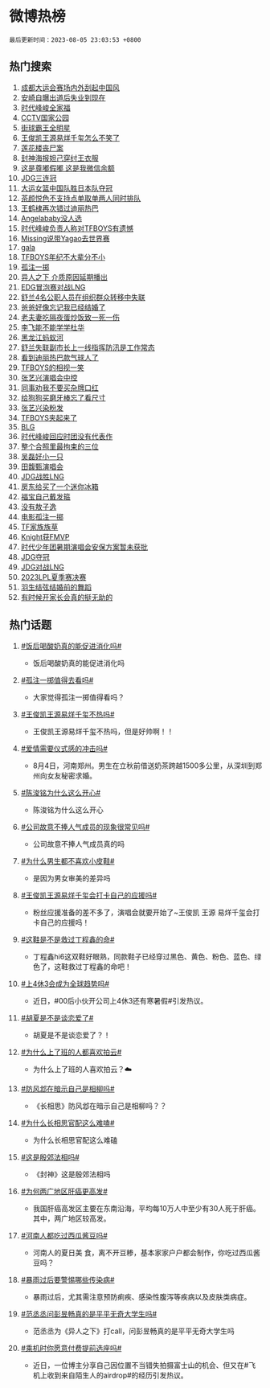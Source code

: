 # 微博热榜

`最后更新时间：2023-08-05 23:03:53 +0800`

## 热门搜索

1. [成都大运会赛场内外刮起中国风](https://m.weibo.cn/search?containerid=100103type%3D1%26t%3D10%26q%3D%23%E6%88%90%E9%83%BD%E5%A4%A7%E8%BF%90%E4%BC%9A%E8%B5%9B%E5%9C%BA%E5%86%85%E5%A4%96%E5%88%AE%E8%B5%B7%E4%B8%AD%E5%9B%BD%E9%A3%8E%23&stream_entry_id=51&isnewpage=1&extparam=seat%3D1%26pos%3D0%26filter_type%3Drealtimehot%26dgr%3D0%26stream_entry_id%3D51%26c_type%3D51%26cate%3D10103%26display_time%3D1691247830%26pre_seqid%3D169124783084604824141&luicode=10000011&lfid=106003type%253D25%2526t%253D3%2526disable_hot%253D1%2526filter_type%253Drealtimehot)
1. [安崎自曝出道后失业到现在](https://m.weibo.cn/search?containerid=100103type%3D1%26t%3D10%26q%3D%23%E5%AE%89%E5%B4%8E%E8%87%AA%E6%9B%9D%E5%87%BA%E9%81%93%E5%90%8E%E5%A4%B1%E4%B8%9A%E5%88%B0%E7%8E%B0%E5%9C%A8%23&stream_entry_id=31&isnewpage=1&extparam=seat%3D1%26cate%3D5001%26band_rank%3D1%26realpos%3D1%26lcate%3D5001%26pos%3D0%26filter_type%3Drealtimehot%26flag%3D1%26stream_entry_id%3D31%26c_type%3D31%26dgr%3D0%26q%3D%2523%25E5%25AE%2589%25E5%25B4%258E%25E8%2587%25AA%25E6%259B%259D%25E5%2587%25BA%25E9%2581%2593%25E5%2590%258E%25E5%25A4%25B1%25E4%25B8%259A%25E5%2588%25B0%25E7%258E%25B0%25E5%259C%25A8%2523%26display_time%3D1691247830%26pre_seqid%3D169124783084604824141&luicode=10000011&lfid=106003type%253D25%2526t%253D3%2526disable_hot%253D1%2526filter_type%253Drealtimehot)
1. [时代峰峻全家福](https://m.weibo.cn/search?containerid=100103type%3D1%26t%3D10%26q%3D%23%E6%97%B6%E4%BB%A3%E5%B3%B0%E5%B3%BB%E5%85%A8%E5%AE%B6%E7%A6%8F%23&stream_entry_id=31&isnewpage=1&extparam=seat%3D1%26cate%3D5001%26band_rank%3D2%26realpos%3D2%26lcate%3D5001%26pos%3D1%26filter_type%3Drealtimehot%26flag%3D16%26stream_entry_id%3D31%26c_type%3D31%26dgr%3D0%26q%3D%2523%25E6%2597%25B6%25E4%25BB%25A3%25E5%25B3%25B0%25E5%25B3%25BB%25E5%2585%25A8%25E5%25AE%25B6%25E7%25A6%258F%2523%26display_time%3D1691247830%26pre_seqid%3D169124783084604824141&luicode=10000011&lfid=106003type%253D25%2526t%253D3%2526disable_hot%253D1%2526filter_type%253Drealtimehot)
1. [CCTV国家公园](https://m.weibo.cn/search?containerid=100103type%3D1%26t%3D10%26q%3D%23CCTV%E5%9B%BD%E5%AE%B6%E5%85%AC%E5%9B%AD%23&stream_entry_id=31&isnewpage=1&extparam=seat%3D1%26cate%3D5001%26band_rank%3D3%26realpos%3D3%26lcate%3D5001%26pos%3D2%26filter_type%3Drealtimehot%26flag%3D1%26stream_entry_id%3D31%26c_type%3D31%26dgr%3D0%26q%3D%2523CCTV%25E5%259B%25BD%25E5%25AE%25B6%25E5%2585%25AC%25E5%259B%25AD%2523%26display_time%3D1691247830%26pre_seqid%3D169124783084604824141&luicode=10000011&lfid=106003type%253D25%2526t%253D3%2526disable_hot%253D1%2526filter_type%253Drealtimehot)
1. [街球霸王全明星](https://m.weibo.cn/search?containerid=100103type%3D1%26t%3D10%26q%3D%23%E8%A1%97%E7%90%83%E9%9C%B8%E7%8E%8B%E5%85%A8%E6%98%8E%E6%98%9F%23&stream_entry_id=31&isnewpage=1&extparam=seat%3D1%26cate%3D5001%26band_rank%3D4%26lcate%3D5001%26is_ad_pos%3D1%26pos%3D3%26filter_type%3Drealtimehot%26dgr%3D0%26stream_entry_id%3D31%26adid%3D198131%26c_type%3D31%26topic_ad%3D1%26q%3D%2523%25E8%25A1%2597%25E7%2590%2583%25E9%259C%25B8%25E7%258E%258B%25E5%2585%25A8%25E6%2598%258E%25E6%2598%259F%2523%26display_time%3D1691247830%26pre_seqid%3D169124783084604824141&luicode=10000011&lfid=106003type%253D25%2526t%253D3%2526disable_hot%253D1%2526filter_type%253Drealtimehot)
1. [王俊凯王源易烊千玺怎么不笑了](https://m.weibo.cn/search?containerid=100103type%3D1%26t%3D10%26q%3D%23%E7%8E%8B%E4%BF%8A%E5%87%AF%E7%8E%8B%E6%BA%90%E6%98%93%E7%83%8A%E5%8D%83%E7%8E%BA%E6%80%8E%E4%B9%88%E4%B8%8D%E7%AC%91%E4%BA%86%23&stream_entry_id=31&isnewpage=1&extparam=seat%3D1%26cate%3D5001%26band_rank%3D4%26realpos%3D4%26lcate%3D5001%26pos%3D4%26filter_type%3Drealtimehot%26flag%3D16%26stream_entry_id%3D31%26c_type%3D31%26dgr%3D0%26q%3D%2523%25E7%258E%258B%25E4%25BF%258A%25E5%2587%25AF%25E7%258E%258B%25E6%25BA%2590%25E6%2598%2593%25E7%2583%258A%25E5%258D%2583%25E7%258E%25BA%25E6%2580%258E%25E4%25B9%2588%25E4%25B8%258D%25E7%25AC%2591%25E4%25BA%2586%2523%26display_time%3D1691247830%26pre_seqid%3D169124783084604824141&luicode=10000011&lfid=106003type%253D25%2526t%253D3%2526disable_hot%253D1%2526filter_type%253Drealtimehot)
1. [莲花楼丧尸案](https://m.weibo.cn/search?containerid=100103type%3D1%26t%3D10%26q%3D%23%E8%8E%B2%E8%8A%B1%E6%A5%BC%E4%B8%A7%E5%B0%B8%E6%A1%88%23&stream_entry_id=31&isnewpage=1&extparam=seat%3D1%26cate%3D5001%26band_rank%3D5%26realpos%3D5%26lcate%3D5001%26pos%3D5%26filter_type%3Drealtimehot%26flag%3D2%26stream_entry_id%3D31%26c_type%3D31%26dgr%3D0%26q%3D%2523%25E8%258E%25B2%25E8%258A%25B1%25E6%25A5%25BC%25E4%25B8%25A7%25E5%25B0%25B8%25E6%25A1%2588%2523%26display_time%3D1691247830%26pre_seqid%3D169124783084604824141&luicode=10000011&lfid=106003type%253D25%2526t%253D3%2526disable_hot%253D1%2526filter_type%253Drealtimehot)
1. [封神海报妲己穿纣王衣服](https://m.weibo.cn/search?containerid=100103type%3D1%26t%3D10%26q%3D%E5%B0%81%E7%A5%9E%E6%B5%B7%E6%8A%A5%E5%A6%B2%E5%B7%B1%E7%A9%BF%E7%BA%A3%E7%8E%8B%E8%A1%A3%E6%9C%8D&stream_entry_id=31&isnewpage=1&extparam=seat%3D1%26cate%3D5001%26band_rank%3D6%26realpos%3D6%26lcate%3D5001%26pos%3D6%26filter_type%3Drealtimehot%26flag%3D1%26stream_entry_id%3D31%26c_type%3D31%26dgr%3D0%26q%3D%25E5%25B0%2581%25E7%25A5%259E%25E6%25B5%25B7%25E6%258A%25A5%25E5%25A6%25B2%25E5%25B7%25B1%25E7%25A9%25BF%25E7%25BA%25A3%25E7%258E%258B%25E8%25A1%25A3%25E6%259C%258D%26display_time%3D1691247830%26pre_seqid%3D169124783084604824141&luicode=10000011&lfid=106003type%253D25%2526t%253D3%2526disable_hot%253D1%2526filter_type%253Drealtimehot)
1. [这是尊嘟假嘟 这是我微信余额](https://m.weibo.cn/search?containerid=100103type%3D1%26t%3D10%26q%3D%E8%BF%99%E6%98%AF%E5%B0%8A%E5%98%9F%E5%81%87%E5%98%9F+%E8%BF%99%E6%98%AF%E6%88%91%E5%BE%AE%E4%BF%A1%E4%BD%99%E9%A2%9D&stream_entry_id=31&isnewpage=1&extparam=seat%3D1%26cate%3D5001%26band_rank%3D7%26realpos%3D7%26lcate%3D5001%26pos%3D7%26filter_type%3Drealtimehot%26flag%3D0%26stream_entry_id%3D31%26c_type%3D31%26dgr%3D0%26q%3D%25E8%25BF%2599%25E6%2598%25AF%25E5%25B0%258A%25E5%2598%259F%25E5%2581%2587%25E5%2598%259F%2520%25E8%25BF%2599%25E6%2598%25AF%25E6%2588%2591%25E5%25BE%25AE%25E4%25BF%25A1%25E4%25BD%2599%25E9%25A2%259D%26display_time%3D1691247830%26pre_seqid%3D169124783084604824141&luicode=10000011&lfid=106003type%253D25%2526t%253D3%2526disable_hot%253D1%2526filter_type%253Drealtimehot)
1. [JDG三连冠](https://m.weibo.cn/search?containerid=100103type%3D1%26t%3D10%26q%3D%23JDG%E4%B8%89%E8%BF%9E%E5%86%A0%23&stream_entry_id=31&isnewpage=1&extparam=seat%3D1%26cate%3D5001%26band_rank%3D8%26realpos%3D8%26lcate%3D5001%26pos%3D8%26filter_type%3Drealtimehot%26flag%3D1%26stream_entry_id%3D31%26c_type%3D31%26dgr%3D0%26q%3D%2523JDG%25E4%25B8%2589%25E8%25BF%259E%25E5%2586%25A0%2523%26display_time%3D1691247830%26pre_seqid%3D169124783084604824141&luicode=10000011&lfid=106003type%253D25%2526t%253D3%2526disable_hot%253D1%2526filter_type%253Drealtimehot)
1. [大运女篮中国队胜日本队夺冠](https://m.weibo.cn/search?containerid=100103type%3D1%26t%3D10%26q%3D%23%E5%A4%A7%E8%BF%90%E5%A5%B3%E7%AF%AE%E4%B8%AD%E5%9B%BD%E9%98%9F%E8%83%9C%E6%97%A5%E6%9C%AC%E9%98%9F%E5%A4%BA%E5%86%A0%23&stream_entry_id=31&isnewpage=1&extparam=seat%3D1%26cate%3D5001%26band_rank%3D9%26realpos%3D9%26lcate%3D5001%26pos%3D9%26filter_type%3Drealtimehot%26flag%3D1%26stream_entry_id%3D31%26c_type%3D31%26dgr%3D0%26q%3D%2523%25E5%25A4%25A7%25E8%25BF%2590%25E5%25A5%25B3%25E7%25AF%25AE%25E4%25B8%25AD%25E5%259B%25BD%25E9%2598%259F%25E8%2583%259C%25E6%2597%25A5%25E6%259C%25AC%25E9%2598%259F%25E5%25A4%25BA%25E5%2586%25A0%2523%26display_time%3D1691247830%26pre_seqid%3D169124783084604824141&luicode=10000011&lfid=106003type%253D25%2526t%253D3%2526disable_hot%253D1%2526filter_type%253Drealtimehot)
1. [茶颜悦色不支持点单取单两人同时排队](https://m.weibo.cn/search?containerid=100103type%3D1%26t%3D10%26q%3D%23%E8%8C%B6%E9%A2%9C%E6%82%A6%E8%89%B2%E4%B8%8D%E6%94%AF%E6%8C%81%E7%82%B9%E5%8D%95%E5%8F%96%E5%8D%95%E4%B8%A4%E4%BA%BA%E5%90%8C%E6%97%B6%E6%8E%92%E9%98%9F%23&stream_entry_id=31&isnewpage=1&extparam=seat%3D1%26cate%3D5001%26band_rank%3D10%26realpos%3D10%26lcate%3D5001%26pos%3D10%26filter_type%3Drealtimehot%26flag%3D0%26stream_entry_id%3D31%26c_type%3D31%26dgr%3D0%26q%3D%2523%25E8%258C%25B6%25E9%25A2%259C%25E6%2582%25A6%25E8%2589%25B2%25E4%25B8%258D%25E6%2594%25AF%25E6%258C%2581%25E7%2582%25B9%25E5%258D%2595%25E5%258F%2596%25E5%258D%2595%25E4%25B8%25A4%25E4%25BA%25BA%25E5%2590%258C%25E6%2597%25B6%25E6%258E%2592%25E9%2598%259F%2523%26display_time%3D1691247830%26pre_seqid%3D169124783084604824141&luicode=10000011&lfid=106003type%253D25%2526t%253D3%2526disable_hot%253D1%2526filter_type%253Drealtimehot)
1. [王鹤棣再次错过迪丽热巴](https://m.weibo.cn/search?containerid=100103type%3D1%26t%3D10%26q%3D%23%E7%8E%8B%E9%B9%A4%E6%A3%A3%E5%86%8D%E6%AC%A1%E9%94%99%E8%BF%87%E8%BF%AA%E4%B8%BD%E7%83%AD%E5%B7%B4%23&stream_entry_id=31&isnewpage=1&extparam=seat%3D1%26cate%3D5001%26band_rank%3D11%26realpos%3D11%26lcate%3D5001%26pos%3D11%26filter_type%3Drealtimehot%26flag%3D2%26stream_entry_id%3D31%26c_type%3D31%26dgr%3D0%26q%3D%2523%25E7%258E%258B%25E9%25B9%25A4%25E6%25A3%25A3%25E5%2586%258D%25E6%25AC%25A1%25E9%2594%2599%25E8%25BF%2587%25E8%25BF%25AA%25E4%25B8%25BD%25E7%2583%25AD%25E5%25B7%25B4%2523%26display_time%3D1691247830%26pre_seqid%3D169124783084604824141&luicode=10000011&lfid=106003type%253D25%2526t%253D3%2526disable_hot%253D1%2526filter_type%253Drealtimehot)
1. [Angelababy没人选](https://m.weibo.cn/search?containerid=100103type%3D1%26t%3D10%26q%3D%23Angelababy%E6%B2%A1%E4%BA%BA%E9%80%89%23&stream_entry_id=31&isnewpage=1&extparam=seat%3D1%26cate%3D5001%26band_rank%3D12%26realpos%3D12%26lcate%3D5001%26pos%3D12%26filter_type%3Drealtimehot%26flag%3D1%26stream_entry_id%3D31%26c_type%3D31%26dgr%3D0%26q%3D%2523Angelababy%25E6%25B2%25A1%25E4%25BA%25BA%25E9%2580%2589%2523%26display_time%3D1691247830%26pre_seqid%3D169124783084604824141&luicode=10000011&lfid=106003type%253D25%2526t%253D3%2526disable_hot%253D1%2526filter_type%253Drealtimehot)
1. [时代峰峻负责人称对TFBOYS有遗憾](https://m.weibo.cn/search?containerid=100103type%3D1%26t%3D10%26q%3D%23%E6%97%B6%E4%BB%A3%E5%B3%B0%E5%B3%BB%E8%B4%9F%E8%B4%A3%E4%BA%BA%E7%A7%B0%E5%AF%B9TFBOYS%E6%9C%89%E9%81%97%E6%86%BE%23&stream_entry_id=31&isnewpage=1&extparam=seat%3D1%26cate%3D5001%26band_rank%3D13%26realpos%3D13%26lcate%3D5001%26pos%3D13%26filter_type%3Drealtimehot%26flag%3D0%26stream_entry_id%3D31%26c_type%3D31%26dgr%3D0%26q%3D%2523%25E6%2597%25B6%25E4%25BB%25A3%25E5%25B3%25B0%25E5%25B3%25BB%25E8%25B4%259F%25E8%25B4%25A3%25E4%25BA%25BA%25E7%25A7%25B0%25E5%25AF%25B9TFBOYS%25E6%259C%2589%25E9%2581%2597%25E6%2586%25BE%2523%26display_time%3D1691247830%26pre_seqid%3D169124783084604824141&luicode=10000011&lfid=106003type%253D25%2526t%253D3%2526disable_hot%253D1%2526filter_type%253Drealtimehot)
1. [Missing说带Yagao去世界赛](https://m.weibo.cn/search?containerid=100103type%3D1%26t%3D10%26q%3D%23Missing%E8%AF%B4%E5%B8%A6Yagao%E5%8E%BB%E4%B8%96%E7%95%8C%E8%B5%9B%23&stream_entry_id=31&isnewpage=1&extparam=seat%3D1%26cate%3D5001%26band_rank%3D14%26realpos%3D14%26lcate%3D5001%26pos%3D14%26filter_type%3Drealtimehot%26flag%3D0%26stream_entry_id%3D31%26c_type%3D31%26dgr%3D0%26q%3D%2523Missing%25E8%25AF%25B4%25E5%25B8%25A6Yagao%25E5%258E%25BB%25E4%25B8%2596%25E7%2595%258C%25E8%25B5%259B%2523%26display_time%3D1691247830%26pre_seqid%3D169124783084604824141&luicode=10000011&lfid=106003type%253D25%2526t%253D3%2526disable_hot%253D1%2526filter_type%253Drealtimehot)
1. [gala](https://m.weibo.cn/search?containerid=100103type%3D1%26t%3D10%26q%3Dgala&stream_entry_id=31&isnewpage=1&extparam=seat%3D1%26cate%3D5001%26band_rank%3D15%26realpos%3D15%26lcate%3D5001%26pos%3D15%26filter_type%3Drealtimehot%26flag%3D1%26stream_entry_id%3D31%26c_type%3D31%26dgr%3D0%26q%3Dgala%26display_time%3D1691247830%26pre_seqid%3D169124783084604824141&luicode=10000011&lfid=106003type%253D25%2526t%253D3%2526disable_hot%253D1%2526filter_type%253Drealtimehot)
1. [TFBOYS年纪不大辈分不小](https://m.weibo.cn/search?containerid=100103type%3D1%26t%3D10%26q%3D%23TFBOYS%E5%B9%B4%E7%BA%AA%E4%B8%8D%E5%A4%A7%E8%BE%88%E5%88%86%E4%B8%8D%E5%B0%8F%23&stream_entry_id=31&isnewpage=1&extparam=seat%3D1%26cate%3D5001%26band_rank%3D16%26realpos%3D16%26lcate%3D5001%26pos%3D16%26filter_type%3Drealtimehot%26flag%3D0%26stream_entry_id%3D31%26c_type%3D31%26dgr%3D0%26q%3D%2523TFBOYS%25E5%25B9%25B4%25E7%25BA%25AA%25E4%25B8%258D%25E5%25A4%25A7%25E8%25BE%2588%25E5%2588%2586%25E4%25B8%258D%25E5%25B0%258F%2523%26display_time%3D1691247830%26pre_seqid%3D169124783084604824141&luicode=10000011&lfid=106003type%253D25%2526t%253D3%2526disable_hot%253D1%2526filter_type%253Drealtimehot)
1. [孤注一掷](https://m.weibo.cn/search?containerid=100103type%3D1%26t%3D10%26q%3D%E5%AD%A4%E6%B3%A8%E4%B8%80%E6%8E%B7&stream_entry_id=31&isnewpage=1&extparam=seat%3D1%26cate%3D5001%26band_rank%3D17%26realpos%3D17%26lcate%3D5001%26pos%3D17%26filter_type%3Drealtimehot%26flag%3D1%26stream_entry_id%3D31%26c_type%3D31%26dgr%3D0%26q%3D%25E5%25AD%25A4%25E6%25B3%25A8%25E4%25B8%2580%25E6%258E%25B7%26display_time%3D1691247830%26pre_seqid%3D169124783084604824141&luicode=10000011&lfid=106003type%253D25%2526t%253D3%2526disable_hot%253D1%2526filter_type%253Drealtimehot)
1. [异人之下 介质原因延期播出](https://m.weibo.cn/search?containerid=100103type%3D1%26t%3D10%26q%3D%E5%BC%82%E4%BA%BA%E4%B9%8B%E4%B8%8B+%E4%BB%8B%E8%B4%A8%E5%8E%9F%E5%9B%A0%E5%BB%B6%E6%9C%9F%E6%92%AD%E5%87%BA&stream_entry_id=31&isnewpage=1&extparam=seat%3D1%26cate%3D5001%26band_rank%3D18%26realpos%3D18%26lcate%3D5001%26pos%3D18%26filter_type%3Drealtimehot%26flag%3D1%26stream_entry_id%3D31%26c_type%3D31%26dgr%3D0%26q%3D%25E5%25BC%2582%25E4%25BA%25BA%25E4%25B9%258B%25E4%25B8%258B%2520%25E4%25BB%258B%25E8%25B4%25A8%25E5%258E%259F%25E5%259B%25A0%25E5%25BB%25B6%25E6%259C%259F%25E6%2592%25AD%25E5%2587%25BA%26display_time%3D1691247830%26pre_seqid%3D169124783084604824141&luicode=10000011&lfid=106003type%253D25%2526t%253D3%2526disable_hot%253D1%2526filter_type%253Drealtimehot)
1. [EDG冒泡赛对战LNG](https://m.weibo.cn/search?containerid=100103type%3D1%26t%3D10%26q%3D%23EDG%E5%86%92%E6%B3%A1%E8%B5%9B%E5%AF%B9%E6%88%98LNG%23&stream_entry_id=31&isnewpage=1&extparam=seat%3D1%26cate%3D5001%26band_rank%3D19%26realpos%3D19%26lcate%3D5001%26pos%3D19%26filter_type%3Drealtimehot%26flag%3D1%26stream_entry_id%3D31%26c_type%3D31%26dgr%3D0%26q%3D%2523EDG%25E5%2586%2592%25E6%25B3%25A1%25E8%25B5%259B%25E5%25AF%25B9%25E6%2588%2598LNG%2523%26display_time%3D1691247830%26pre_seqid%3D169124783084604824141&luicode=10000011&lfid=106003type%253D25%2526t%253D3%2526disable_hot%253D1%2526filter_type%253Drealtimehot)
1. [舒兰4名公职人员在组织群众转移中失联](https://m.weibo.cn/search?containerid=100103type%3D1%26t%3D10%26q%3D%23%E8%88%92%E5%85%B04%E5%90%8D%E5%85%AC%E8%81%8C%E4%BA%BA%E5%91%98%E5%9C%A8%E7%BB%84%E7%BB%87%E7%BE%A4%E4%BC%97%E8%BD%AC%E7%A7%BB%E4%B8%AD%E5%A4%B1%E8%81%94%23&stream_entry_id=31&isnewpage=1&extparam=seat%3D1%26cate%3D5001%26band_rank%3D20%26realpos%3D20%26lcate%3D5001%26pos%3D20%26filter_type%3Drealtimehot%26flag%3D0%26stream_entry_id%3D31%26c_type%3D31%26dgr%3D0%26q%3D%2523%25E8%2588%2592%25E5%2585%25B04%25E5%2590%258D%25E5%2585%25AC%25E8%2581%258C%25E4%25BA%25BA%25E5%2591%2598%25E5%259C%25A8%25E7%25BB%2584%25E7%25BB%2587%25E7%25BE%25A4%25E4%25BC%2597%25E8%25BD%25AC%25E7%25A7%25BB%25E4%25B8%25AD%25E5%25A4%25B1%25E8%2581%2594%2523%26display_time%3D1691247830%26pre_seqid%3D169124783084604824141&luicode=10000011&lfid=106003type%253D25%2526t%253D3%2526disable_hot%253D1%2526filter_type%253Drealtimehot)
1. [爸爸好像忘记我已经结婚了](https://m.weibo.cn/search?containerid=100103type%3D1%26t%3D10%26q%3D%23%E7%88%B8%E7%88%B8%E5%A5%BD%E5%83%8F%E5%BF%98%E8%AE%B0%E6%88%91%E5%B7%B2%E7%BB%8F%E7%BB%93%E5%A9%9A%E4%BA%86%23&stream_entry_id=31&isnewpage=1&extparam=seat%3D1%26cate%3D5001%26band_rank%3D21%26realpos%3D21%26lcate%3D5001%26pos%3D21%26filter_type%3Drealtimehot%26flag%3D1%26stream_entry_id%3D31%26c_type%3D31%26dgr%3D0%26q%3D%2523%25E7%2588%25B8%25E7%2588%25B8%25E5%25A5%25BD%25E5%2583%258F%25E5%25BF%2598%25E8%25AE%25B0%25E6%2588%2591%25E5%25B7%25B2%25E7%25BB%258F%25E7%25BB%2593%25E5%25A9%259A%25E4%25BA%2586%2523%26display_time%3D1691247830%26pre_seqid%3D169124783084604824141&luicode=10000011&lfid=106003type%253D25%2526t%253D3%2526disable_hot%253D1%2526filter_type%253Drealtimehot)
1. [老夫妻吃隔夜蛋炒饭致一死一伤](https://m.weibo.cn/search?containerid=100103type%3D1%26t%3D10%26q%3D%23%E8%80%81%E5%A4%AB%E5%A6%BB%E5%90%83%E9%9A%94%E5%A4%9C%E8%9B%8B%E7%82%92%E9%A5%AD%E8%87%B4%E4%B8%80%E6%AD%BB%E4%B8%80%E4%BC%A4%23&stream_entry_id=31&isnewpage=1&extparam=seat%3D1%26cate%3D5001%26band_rank%3D22%26realpos%3D22%26lcate%3D5001%26pos%3D22%26filter_type%3Drealtimehot%26flag%3D0%26stream_entry_id%3D31%26c_type%3D31%26dgr%3D0%26q%3D%2523%25E8%2580%2581%25E5%25A4%25AB%25E5%25A6%25BB%25E5%2590%2583%25E9%259A%2594%25E5%25A4%259C%25E8%259B%258B%25E7%2582%2592%25E9%25A5%25AD%25E8%2587%25B4%25E4%25B8%2580%25E6%25AD%25BB%25E4%25B8%2580%25E4%25BC%25A4%2523%26display_time%3D1691247830%26pre_seqid%3D169124783084604824141&luicode=10000011&lfid=106003type%253D25%2526t%253D3%2526disable_hot%253D1%2526filter_type%253Drealtimehot)
1. [李飞能不能学学杜华](https://m.weibo.cn/search?containerid=100103type%3D1%26t%3D10%26q%3D%23%E6%9D%8E%E9%A3%9E%E8%83%BD%E4%B8%8D%E8%83%BD%E5%AD%A6%E5%AD%A6%E6%9D%9C%E5%8D%8E%23&stream_entry_id=31&isnewpage=1&extparam=seat%3D1%26cate%3D5001%26band_rank%3D23%26realpos%3D23%26lcate%3D5001%26pos%3D23%26filter_type%3Drealtimehot%26flag%3D1%26stream_entry_id%3D31%26c_type%3D31%26dgr%3D0%26q%3D%2523%25E6%259D%258E%25E9%25A3%259E%25E8%2583%25BD%25E4%25B8%258D%25E8%2583%25BD%25E5%25AD%25A6%25E5%25AD%25A6%25E6%259D%259C%25E5%258D%258E%2523%26display_time%3D1691247830%26pre_seqid%3D169124783084604824141&luicode=10000011&lfid=106003type%253D25%2526t%253D3%2526disable_hot%253D1%2526filter_type%253Drealtimehot)
1. [黑龙江蚂蚁河](https://m.weibo.cn/search?containerid=100103type%3D1%26t%3D10%26q%3D%23%E9%BB%91%E9%BE%99%E6%B1%9F%E8%9A%82%E8%9A%81%E6%B2%B3%23&stream_entry_id=31&isnewpage=1&extparam=seat%3D1%26cate%3D5001%26band_rank%3D24%26realpos%3D24%26lcate%3D5001%26pos%3D24%26filter_type%3Drealtimehot%26flag%3D0%26stream_entry_id%3D31%26c_type%3D31%26dgr%3D0%26q%3D%2523%25E9%25BB%2591%25E9%25BE%2599%25E6%25B1%259F%25E8%259A%2582%25E8%259A%2581%25E6%25B2%25B3%2523%26display_time%3D1691247830%26pre_seqid%3D169124783084604824141&luicode=10000011&lfid=106003type%253D25%2526t%253D3%2526disable_hot%253D1%2526filter_type%253Drealtimehot)
1. [舒兰失联副市长上一线指挥防汛是工作常态](https://m.weibo.cn/search?containerid=100103type%3D1%26t%3D10%26q%3D%23%E8%88%92%E5%85%B0%E5%A4%B1%E8%81%94%E5%89%AF%E5%B8%82%E9%95%BF%E4%B8%8A%E4%B8%80%E7%BA%BF%E6%8C%87%E6%8C%A5%E9%98%B2%E6%B1%9B%E6%98%AF%E5%B7%A5%E4%BD%9C%E5%B8%B8%E6%80%81%23&stream_entry_id=31&isnewpage=1&extparam=seat%3D1%26cate%3D5001%26band_rank%3D25%26realpos%3D25%26lcate%3D5001%26pos%3D25%26filter_type%3Drealtimehot%26flag%3D1%26stream_entry_id%3D31%26c_type%3D31%26dgr%3D0%26q%3D%2523%25E8%2588%2592%25E5%2585%25B0%25E5%25A4%25B1%25E8%2581%2594%25E5%2589%25AF%25E5%25B8%2582%25E9%2595%25BF%25E4%25B8%258A%25E4%25B8%2580%25E7%25BA%25BF%25E6%258C%2587%25E6%258C%25A5%25E9%2598%25B2%25E6%25B1%259B%25E6%2598%25AF%25E5%25B7%25A5%25E4%25BD%259C%25E5%25B8%25B8%25E6%2580%2581%2523%26display_time%3D1691247830%26pre_seqid%3D169124783084604824141&luicode=10000011&lfid=106003type%253D25%2526t%253D3%2526disable_hot%253D1%2526filter_type%253Drealtimehot)
1. [看到迪丽热巴款气球人了](https://m.weibo.cn/search?containerid=100103type%3D1%26t%3D10%26q%3D%23%E7%9C%8B%E5%88%B0%E8%BF%AA%E4%B8%BD%E7%83%AD%E5%B7%B4%E6%AC%BE%E6%B0%94%E7%90%83%E4%BA%BA%E4%BA%86%23&stream_entry_id=31&isnewpage=1&extparam=seat%3D1%26cate%3D5001%26band_rank%3D26%26realpos%3D26%26lcate%3D5001%26pos%3D26%26filter_type%3Drealtimehot%26flag%3D1%26stream_entry_id%3D31%26c_type%3D31%26dgr%3D0%26q%3D%2523%25E7%259C%258B%25E5%2588%25B0%25E8%25BF%25AA%25E4%25B8%25BD%25E7%2583%25AD%25E5%25B7%25B4%25E6%25AC%25BE%25E6%25B0%2594%25E7%2590%2583%25E4%25BA%25BA%25E4%25BA%2586%2523%26display_time%3D1691247830%26pre_seqid%3D169124783084604824141&luicode=10000011&lfid=106003type%253D25%2526t%253D3%2526disable_hot%253D1%2526filter_type%253Drealtimehot)
1. [TFBOYS的相视一笑](https://m.weibo.cn/search?containerid=100103type%3D1%26t%3D10%26q%3D%23TFBOYS%E7%9A%84%E7%9B%B8%E8%A7%86%E4%B8%80%E7%AC%91%23&stream_entry_id=31&isnewpage=1&extparam=seat%3D1%26cate%3D5001%26band_rank%3D27%26realpos%3D27%26lcate%3D5001%26pos%3D27%26filter_type%3Drealtimehot%26flag%3D1%26stream_entry_id%3D31%26c_type%3D31%26dgr%3D0%26q%3D%2523TFBOYS%25E7%259A%2584%25E7%259B%25B8%25E8%25A7%2586%25E4%25B8%2580%25E7%25AC%2591%2523%26display_time%3D1691247830%26pre_seqid%3D169124783084604824141&luicode=10000011&lfid=106003type%253D25%2526t%253D3%2526disable_hot%253D1%2526filter_type%253Drealtimehot)
1. [张艺兴演唱会中控](https://m.weibo.cn/search?containerid=100103type%3D1%26t%3D10%26q%3D%23%E5%BC%A0%E8%89%BA%E5%85%B4%E6%BC%94%E5%94%B1%E4%BC%9A%E4%B8%AD%E6%8E%A7%23&stream_entry_id=31&isnewpage=1&extparam=seat%3D1%26cate%3D5001%26band_rank%3D28%26realpos%3D28%26lcate%3D5001%26pos%3D28%26filter_type%3Drealtimehot%26flag%3D1%26stream_entry_id%3D31%26c_type%3D31%26dgr%3D0%26q%3D%2523%25E5%25BC%25A0%25E8%2589%25BA%25E5%2585%25B4%25E6%25BC%2594%25E5%2594%25B1%25E4%25BC%259A%25E4%25B8%25AD%25E6%258E%25A7%2523%26display_time%3D1691247830%26pre_seqid%3D169124783084604824141&luicode=10000011&lfid=106003type%253D25%2526t%253D3%2526disable_hot%253D1%2526filter_type%253Drealtimehot)
1. [同事劝我不要买杂牌口红](https://m.weibo.cn/search?containerid=100103type%3D1%26t%3D10%26q%3D%E5%90%8C%E4%BA%8B%E5%8A%9D%E6%88%91%E4%B8%8D%E8%A6%81%E4%B9%B0%E6%9D%82%E7%89%8C%E5%8F%A3%E7%BA%A2&stream_entry_id=31&isnewpage=1&extparam=seat%3D1%26cate%3D5001%26band_rank%3D29%26realpos%3D29%26lcate%3D5001%26pos%3D29%26filter_type%3Drealtimehot%26flag%3D0%26stream_entry_id%3D31%26c_type%3D31%26dgr%3D0%26q%3D%25E5%2590%258C%25E4%25BA%258B%25E5%258A%259D%25E6%2588%2591%25E4%25B8%258D%25E8%25A6%2581%25E4%25B9%25B0%25E6%259D%2582%25E7%2589%258C%25E5%258F%25A3%25E7%25BA%25A2%26display_time%3D1691247830%26pre_seqid%3D169124783084604824141&luicode=10000011&lfid=106003type%253D25%2526t%253D3%2526disable_hot%253D1%2526filter_type%253Drealtimehot)
1. [给狗狗买磨牙棒忘了看尺寸](https://m.weibo.cn/search?containerid=100103type%3D1%26t%3D10%26q%3D%23%E7%BB%99%E7%8B%97%E7%8B%97%E4%B9%B0%E7%A3%A8%E7%89%99%E6%A3%92%E5%BF%98%E4%BA%86%E7%9C%8B%E5%B0%BA%E5%AF%B8%23&stream_entry_id=31&isnewpage=1&extparam=seat%3D1%26cate%3D5001%26band_rank%3D30%26realpos%3D30%26lcate%3D5001%26pos%3D30%26filter_type%3Drealtimehot%26flag%3D1%26stream_entry_id%3D31%26c_type%3D31%26dgr%3D0%26q%3D%2523%25E7%25BB%2599%25E7%258B%2597%25E7%258B%2597%25E4%25B9%25B0%25E7%25A3%25A8%25E7%2589%2599%25E6%25A3%2592%25E5%25BF%2598%25E4%25BA%2586%25E7%259C%258B%25E5%25B0%25BA%25E5%25AF%25B8%2523%26display_time%3D1691247830%26pre_seqid%3D169124783084604824141&luicode=10000011&lfid=106003type%253D25%2526t%253D3%2526disable_hot%253D1%2526filter_type%253Drealtimehot)
1. [张艺兴染粉发](https://m.weibo.cn/search?containerid=100103type%3D1%26t%3D10%26q%3D%23%E5%BC%A0%E8%89%BA%E5%85%B4%E6%9F%93%E7%B2%89%E5%8F%91%23&stream_entry_id=31&isnewpage=1&extparam=seat%3D1%26cate%3D5001%26band_rank%3D31%26realpos%3D31%26lcate%3D5001%26pos%3D31%26filter_type%3Drealtimehot%26flag%3D1%26stream_entry_id%3D31%26c_type%3D31%26dgr%3D0%26q%3D%2523%25E5%25BC%25A0%25E8%2589%25BA%25E5%2585%25B4%25E6%259F%2593%25E7%25B2%2589%25E5%258F%2591%2523%26display_time%3D1691247830%26pre_seqid%3D169124783084604824141&luicode=10000011&lfid=106003type%253D25%2526t%253D3%2526disable_hot%253D1%2526filter_type%253Drealtimehot)
1. [TFBOYS夹起来了](https://m.weibo.cn/search?containerid=100103type%3D1%26t%3D10%26q%3D%23TFBOYS%E5%A4%B9%E8%B5%B7%E6%9D%A5%E4%BA%86%23&stream_entry_id=31&isnewpage=1&extparam=seat%3D1%26cate%3D5001%26band_rank%3D32%26realpos%3D32%26lcate%3D5001%26pos%3D32%26filter_type%3Drealtimehot%26flag%3D0%26stream_entry_id%3D31%26c_type%3D31%26dgr%3D0%26q%3D%2523TFBOYS%25E5%25A4%25B9%25E8%25B5%25B7%25E6%259D%25A5%25E4%25BA%2586%2523%26display_time%3D1691247830%26pre_seqid%3D169124783084604824141&luicode=10000011&lfid=106003type%253D25%2526t%253D3%2526disable_hot%253D1%2526filter_type%253Drealtimehot)
1. [BLG](https://m.weibo.cn/search?containerid=100103type%3D1%26t%3D10%26q%3DBLG&stream_entry_id=31&isnewpage=1&extparam=seat%3D1%26cate%3D5001%26band_rank%3D33%26realpos%3D33%26lcate%3D5001%26pos%3D33%26filter_type%3Drealtimehot%26flag%3D1%26stream_entry_id%3D31%26c_type%3D31%26dgr%3D0%26q%3DBLG%26display_time%3D1691247830%26pre_seqid%3D169124783084604824141&luicode=10000011&lfid=106003type%253D25%2526t%253D3%2526disable_hot%253D1%2526filter_type%253Drealtimehot)
1. [时代峰峻回应时团没有代表作](https://m.weibo.cn/search?containerid=100103type%3D1%26t%3D10%26q%3D%23%E6%97%B6%E4%BB%A3%E5%B3%B0%E5%B3%BB%E5%9B%9E%E5%BA%94%E6%97%B6%E5%9B%A2%E6%B2%A1%E6%9C%89%E4%BB%A3%E8%A1%A8%E4%BD%9C%23&stream_entry_id=31&isnewpage=1&extparam=seat%3D1%26cate%3D5001%26band_rank%3D34%26realpos%3D34%26lcate%3D5001%26pos%3D34%26filter_type%3Drealtimehot%26flag%3D1%26stream_entry_id%3D31%26c_type%3D31%26dgr%3D0%26q%3D%2523%25E6%2597%25B6%25E4%25BB%25A3%25E5%25B3%25B0%25E5%25B3%25BB%25E5%259B%259E%25E5%25BA%2594%25E6%2597%25B6%25E5%259B%25A2%25E6%25B2%25A1%25E6%259C%2589%25E4%25BB%25A3%25E8%25A1%25A8%25E4%25BD%259C%2523%26display_time%3D1691247830%26pre_seqid%3D169124783084604824141&luicode=10000011&lfid=106003type%253D25%2526t%253D3%2526disable_hot%253D1%2526filter_type%253Drealtimehot)
1. [整个合照里最拘束的三位](https://m.weibo.cn/search?containerid=100103type%3D1%26t%3D10%26q%3D%23%E6%95%B4%E4%B8%AA%E5%90%88%E7%85%A7%E9%87%8C%E6%9C%80%E6%8B%98%E6%9D%9F%E7%9A%84%E4%B8%89%E4%BD%8D%23&stream_entry_id=31&isnewpage=1&extparam=seat%3D1%26cate%3D5001%26band_rank%3D35%26realpos%3D35%26lcate%3D5001%26pos%3D35%26filter_type%3Drealtimehot%26flag%3D1%26stream_entry_id%3D31%26c_type%3D31%26dgr%3D0%26q%3D%2523%25E6%2595%25B4%25E4%25B8%25AA%25E5%2590%2588%25E7%2585%25A7%25E9%2587%258C%25E6%259C%2580%25E6%258B%2598%25E6%259D%259F%25E7%259A%2584%25E4%25B8%2589%25E4%25BD%258D%2523%26display_time%3D1691247830%26pre_seqid%3D169124783084604824141&luicode=10000011&lfid=106003type%253D25%2526t%253D3%2526disable_hot%253D1%2526filter_type%253Drealtimehot)
1. [吴磊好小一只](https://m.weibo.cn/search?containerid=100103type%3D1%26t%3D10%26q%3D%23%E5%90%B4%E7%A3%8A%E5%A5%BD%E5%B0%8F%E4%B8%80%E5%8F%AA%23&stream_entry_id=31&isnewpage=1&extparam=seat%3D1%26cate%3D5001%26band_rank%3D36%26realpos%3D36%26lcate%3D5001%26pos%3D36%26filter_type%3Drealtimehot%26flag%3D1%26stream_entry_id%3D31%26c_type%3D31%26dgr%3D0%26q%3D%2523%25E5%2590%25B4%25E7%25A3%258A%25E5%25A5%25BD%25E5%25B0%258F%25E4%25B8%2580%25E5%258F%25AA%2523%26display_time%3D1691247830%26pre_seqid%3D169124783084604824141&luicode=10000011&lfid=106003type%253D25%2526t%253D3%2526disable_hot%253D1%2526filter_type%253Drealtimehot)
1. [田馥甄演唱会](https://m.weibo.cn/search?containerid=100103type%3D1%26t%3D10%26q%3D%E7%94%B0%E9%A6%A5%E7%94%84%E6%BC%94%E5%94%B1%E4%BC%9A&stream_entry_id=31&isnewpage=1&extparam=seat%3D1%26cate%3D5001%26band_rank%3D37%26realpos%3D37%26lcate%3D5001%26pos%3D37%26filter_type%3Drealtimehot%26flag%3D0%26stream_entry_id%3D31%26c_type%3D31%26dgr%3D0%26q%3D%25E7%2594%25B0%25E9%25A6%25A5%25E7%2594%2584%25E6%25BC%2594%25E5%2594%25B1%25E4%25BC%259A%26display_time%3D1691247830%26pre_seqid%3D169124783084604824141&luicode=10000011&lfid=106003type%253D25%2526t%253D3%2526disable_hot%253D1%2526filter_type%253Drealtimehot)
1. [JDG战胜LNG](https://m.weibo.cn/search?containerid=100103type%3D1%26t%3D10%26q%3D%23JDG%E6%88%98%E8%83%9CLNG%23&stream_entry_id=31&isnewpage=1&extparam=seat%3D1%26cate%3D5001%26band_rank%3D38%26realpos%3D38%26lcate%3D5001%26pos%3D38%26filter_type%3Drealtimehot%26flag%3D1%26stream_entry_id%3D31%26c_type%3D31%26dgr%3D0%26q%3D%2523JDG%25E6%2588%2598%25E8%2583%259CLNG%2523%26display_time%3D1691247830%26pre_seqid%3D169124783084604824141&luicode=10000011&lfid=106003type%253D25%2526t%253D3%2526disable_hot%253D1%2526filter_type%253Drealtimehot)
1. [房东给买了一个迷你冰箱](https://m.weibo.cn/search?containerid=100103type%3D1%26t%3D10%26q%3D%E6%88%BF%E4%B8%9C%E7%BB%99%E4%B9%B0%E4%BA%86%E4%B8%80%E4%B8%AA%E8%BF%B7%E4%BD%A0%E5%86%B0%E7%AE%B1&stream_entry_id=31&isnewpage=1&extparam=seat%3D1%26cate%3D5001%26band_rank%3D39%26realpos%3D39%26lcate%3D5001%26pos%3D39%26filter_type%3Drealtimehot%26flag%3D0%26stream_entry_id%3D31%26c_type%3D31%26dgr%3D0%26q%3D%25E6%2588%25BF%25E4%25B8%259C%25E7%25BB%2599%25E4%25B9%25B0%25E4%25BA%2586%25E4%25B8%2580%25E4%25B8%25AA%25E8%25BF%25B7%25E4%25BD%25A0%25E5%2586%25B0%25E7%25AE%25B1%26display_time%3D1691247830%26pre_seqid%3D169124783084604824141&luicode=10000011&lfid=106003type%253D25%2526t%253D3%2526disable_hot%253D1%2526filter_type%253Drealtimehot)
1. [福宝自己戴发箍](https://m.weibo.cn/search?containerid=100103type%3D1%26t%3D10%26q%3D%E7%A6%8F%E5%AE%9D%E8%87%AA%E5%B7%B1%E6%88%B4%E5%8F%91%E7%AE%8D&stream_entry_id=31&isnewpage=1&extparam=seat%3D1%26cate%3D5001%26band_rank%3D40%26realpos%3D40%26lcate%3D5001%26pos%3D40%26filter_type%3Drealtimehot%26flag%3D0%26stream_entry_id%3D31%26c_type%3D31%26dgr%3D0%26q%3D%25E7%25A6%258F%25E5%25AE%259D%25E8%2587%25AA%25E5%25B7%25B1%25E6%2588%25B4%25E5%258F%2591%25E7%25AE%258D%26display_time%3D1691247830%26pre_seqid%3D169124783084604824141&luicode=10000011&lfid=106003type%253D25%2526t%253D3%2526disable_hot%253D1%2526filter_type%253Drealtimehot)
1. [没有敖子逸](https://m.weibo.cn/search?containerid=100103type%3D1%26t%3D10%26q%3D%E6%B2%A1%E6%9C%89%E6%95%96%E5%AD%90%E9%80%B8&stream_entry_id=31&isnewpage=1&extparam=seat%3D1%26cate%3D5001%26band_rank%3D41%26realpos%3D41%26lcate%3D5001%26pos%3D41%26filter_type%3Drealtimehot%26flag%3D1%26stream_entry_id%3D31%26c_type%3D31%26dgr%3D0%26q%3D%25E6%25B2%25A1%25E6%259C%2589%25E6%2595%2596%25E5%25AD%2590%25E9%2580%25B8%26display_time%3D1691247830%26pre_seqid%3D169124783084604824141&luicode=10000011&lfid=106003type%253D25%2526t%253D3%2526disable_hot%253D1%2526filter_type%253Drealtimehot)
1. [电影孤注一掷](https://m.weibo.cn/search?containerid=100103type%3D1%26t%3D10%26q%3D%23%E7%94%B5%E5%BD%B1%E5%AD%A4%E6%B3%A8%E4%B8%80%E6%8E%B7%23&stream_entry_id=31&isnewpage=1&extparam=seat%3D1%26cate%3D5001%26band_rank%3D42%26realpos%3D42%26lcate%3D5001%26pos%3D42%26filter_type%3Drealtimehot%26flag%3D0%26stream_entry_id%3D31%26c_type%3D31%26dgr%3D0%26q%3D%2523%25E7%2594%25B5%25E5%25BD%25B1%25E5%25AD%25A4%25E6%25B3%25A8%25E4%25B8%2580%25E6%258E%25B7%2523%26display_time%3D1691247830%26pre_seqid%3D169124783084604824141&luicode=10000011&lfid=106003type%253D25%2526t%253D3%2526disable_hot%253D1%2526filter_type%253Drealtimehot)
1. [TF家族族草](https://m.weibo.cn/search?containerid=100103type%3D1%26t%3D10%26q%3D%23TF%E5%AE%B6%E6%97%8F%E6%97%8F%E8%8D%89%23&stream_entry_id=31&isnewpage=1&extparam=seat%3D1%26cate%3D5001%26band_rank%3D43%26realpos%3D43%26lcate%3D5001%26pos%3D43%26filter_type%3Drealtimehot%26flag%3D1%26stream_entry_id%3D31%26c_type%3D31%26dgr%3D0%26q%3D%2523TF%25E5%25AE%25B6%25E6%2597%258F%25E6%2597%258F%25E8%258D%2589%2523%26display_time%3D1691247830%26pre_seqid%3D169124783084604824141&luicode=10000011&lfid=106003type%253D25%2526t%253D3%2526disable_hot%253D1%2526filter_type%253Drealtimehot)
1. [Knight获FMVP](https://m.weibo.cn/search?containerid=100103type%3D1%26t%3D10%26q%3D%23Knight%E8%8E%B7FMVP%23&stream_entry_id=31&isnewpage=1&extparam=seat%3D1%26cate%3D5001%26band_rank%3D44%26realpos%3D44%26lcate%3D5001%26pos%3D44%26filter_type%3Drealtimehot%26flag%3D1%26stream_entry_id%3D31%26c_type%3D31%26dgr%3D0%26q%3D%2523Knight%25E8%258E%25B7FMVP%2523%26display_time%3D1691247830%26pre_seqid%3D169124783084604824141&luicode=10000011&lfid=106003type%253D25%2526t%253D3%2526disable_hot%253D1%2526filter_type%253Drealtimehot)
1. [时代少年团暑期演唱会安保方案暂未获批](https://m.weibo.cn/search?containerid=100103type%3D1%26t%3D10%26q%3D%23%E6%97%B6%E4%BB%A3%E5%B0%91%E5%B9%B4%E5%9B%A2%E6%9A%91%E6%9C%9F%E6%BC%94%E5%94%B1%E4%BC%9A%E5%AE%89%E4%BF%9D%E6%96%B9%E6%A1%88%E6%9A%82%E6%9C%AA%E8%8E%B7%E6%89%B9%23&stream_entry_id=31&isnewpage=1&extparam=seat%3D1%26cate%3D5001%26band_rank%3D45%26realpos%3D45%26lcate%3D5001%26pos%3D45%26filter_type%3Drealtimehot%26flag%3D1%26stream_entry_id%3D31%26c_type%3D31%26dgr%3D0%26q%3D%2523%25E6%2597%25B6%25E4%25BB%25A3%25E5%25B0%2591%25E5%25B9%25B4%25E5%259B%25A2%25E6%259A%2591%25E6%259C%259F%25E6%25BC%2594%25E5%2594%25B1%25E4%25BC%259A%25E5%25AE%2589%25E4%25BF%259D%25E6%2596%25B9%25E6%25A1%2588%25E6%259A%2582%25E6%259C%25AA%25E8%258E%25B7%25E6%2589%25B9%2523%26display_time%3D1691247830%26pre_seqid%3D169124783084604824141&luicode=10000011&lfid=106003type%253D25%2526t%253D3%2526disable_hot%253D1%2526filter_type%253Drealtimehot)
1. [JDG夺冠](https://m.weibo.cn/search?containerid=100103type%3D1%26t%3D10%26q%3D%23JDG%E5%A4%BA%E5%86%A0%23&stream_entry_id=31&isnewpage=1&extparam=seat%3D1%26cate%3D5001%26band_rank%3D46%26realpos%3D46%26lcate%3D5001%26pos%3D46%26filter_type%3Drealtimehot%26flag%3D1%26stream_entry_id%3D31%26c_type%3D31%26dgr%3D0%26q%3D%2523JDG%25E5%25A4%25BA%25E5%2586%25A0%2523%26display_time%3D1691247830%26pre_seqid%3D169124783084604824141&luicode=10000011&lfid=106003type%253D25%2526t%253D3%2526disable_hot%253D1%2526filter_type%253Drealtimehot)
1. [JDG对战LNG](https://m.weibo.cn/search?containerid=100103type%3D1%26t%3D10%26q%3D%23JDG%E5%AF%B9%E6%88%98LNG%23&stream_entry_id=31&isnewpage=1&extparam=seat%3D1%26cate%3D5001%26band_rank%3D47%26realpos%3D47%26lcate%3D5001%26pos%3D47%26filter_type%3Drealtimehot%26flag%3D0%26stream_entry_id%3D31%26c_type%3D31%26dgr%3D0%26q%3D%2523JDG%25E5%25AF%25B9%25E6%2588%2598LNG%2523%26display_time%3D1691247830%26pre_seqid%3D169124783084604824141&luicode=10000011&lfid=106003type%253D25%2526t%253D3%2526disable_hot%253D1%2526filter_type%253Drealtimehot)
1. [2023LPL夏季赛决赛](https://m.weibo.cn/search?containerid=100103type%3D1%26t%3D10%26q%3D%232023LPL%E5%A4%8F%E5%AD%A3%E8%B5%9B%E5%86%B3%E8%B5%9B%23&stream_entry_id=31&isnewpage=1&extparam=seat%3D1%26cate%3D5001%26band_rank%3D48%26realpos%3D48%26lcate%3D5001%26pos%3D48%26filter_type%3Drealtimehot%26flag%3D1%26stream_entry_id%3D31%26c_type%3D31%26dgr%3D0%26q%3D%25232023LPL%25E5%25A4%258F%25E5%25AD%25A3%25E8%25B5%259B%25E5%2586%25B3%25E8%25B5%259B%2523%26display_time%3D1691247830%26pre_seqid%3D169124783084604824141&luicode=10000011&lfid=106003type%253D25%2526t%253D3%2526disable_hot%253D1%2526filter_type%253Drealtimehot)
1. [羽生结弦结婚前的舞蹈](https://m.weibo.cn/search?containerid=100103type%3D1%26t%3D10%26q%3D%E7%BE%BD%E7%94%9F%E7%BB%93%E5%BC%A6%E7%BB%93%E5%A9%9A%E5%89%8D%E7%9A%84%E8%88%9E%E8%B9%88&stream_entry_id=31&isnewpage=1&extparam=seat%3D1%26cate%3D5001%26band_rank%3D49%26realpos%3D49%26lcate%3D5001%26pos%3D49%26filter_type%3Drealtimehot%26flag%3D0%26stream_entry_id%3D31%26c_type%3D31%26dgr%3D0%26q%3D%25E7%25BE%25BD%25E7%2594%259F%25E7%25BB%2593%25E5%25BC%25A6%25E7%25BB%2593%25E5%25A9%259A%25E5%2589%258D%25E7%259A%2584%25E8%2588%259E%25E8%25B9%2588%26display_time%3D1691247830%26pre_seqid%3D169124783084604824141&luicode=10000011&lfid=106003type%253D25%2526t%253D3%2526disable_hot%253D1%2526filter_type%253Drealtimehot)
1. [有时候开家长会真的挺无助的](https://m.weibo.cn/search?containerid=100103type%3D1%26t%3D10%26q%3D%E6%9C%89%E6%97%B6%E5%80%99%E5%BC%80%E5%AE%B6%E9%95%BF%E4%BC%9A%E7%9C%9F%E7%9A%84%E6%8C%BA%E6%97%A0%E5%8A%A9%E7%9A%84&stream_entry_id=31&isnewpage=1&extparam=seat%3D1%26cate%3D5001%26band_rank%3D50%26realpos%3D50%26lcate%3D5001%26pos%3D50%26filter_type%3Drealtimehot%26flag%3D1%26stream_entry_id%3D31%26c_type%3D31%26dgr%3D0%26q%3D%25E6%259C%2589%25E6%2597%25B6%25E5%2580%2599%25E5%25BC%2580%25E5%25AE%25B6%25E9%2595%25BF%25E4%25BC%259A%25E7%259C%259F%25E7%259A%2584%25E6%258C%25BA%25E6%2597%25A0%25E5%258A%25A9%25E7%259A%2584%26display_time%3D1691247830%26pre_seqid%3D169124783084604824141&luicode=10000011&lfid=106003type%253D25%2526t%253D3%2526disable_hot%253D1%2526filter_type%253Drealtimehot)

## 热门话题

1. [#饭后喝酸奶真的能促进消化吗#](https://m.weibo.cn/search?containerid=231522type%3D1%26t%3D10%26q%3D%23%E9%A5%AD%E5%90%8E%E5%96%9D%E9%85%B8%E5%A5%B6%E7%9C%9F%E7%9A%84%E8%83%BD%E4%BF%83%E8%BF%9B%E6%B6%88%E5%8C%96%E5%90%97%23&stream_entry_id=128&isnewpage=1&extparam=seat%3D1%26cate%3D5004%26dgr%3D0%26lcate%3D5004%26c_type%3D128%26unitid%3D1691229746028%26pos%3D1-0-0%26display_time%3D1691247833%26pre_seqid%3D169124783353601970477&luicode=10000011&lfid=231648_-_4)
    - 饭后喝酸奶真的能促进消化吗

1. [#孤注一掷值得去看吗#](https://m.weibo.cn/search?containerid=231522type%3D1%26t%3D10%26q%3D%23%E5%AD%A4%E6%B3%A8%E4%B8%80%E6%8E%B7%E5%80%BC%E5%BE%97%E5%8E%BB%E7%9C%8B%E5%90%97%23&stream_entry_id=128&isnewpage=1&extparam=seat%3D1%26cate%3D5004%26dgr%3D0%26lcate%3D5004%26c_type%3D128%26unitid%3D1691242665828%26pos%3D1-0-1%26display_time%3D1691247833%26pre_seqid%3D169124783353601970477&luicode=10000011&lfid=231648_-_4)
    - 大家觉得孤注一掷值得看吗？

1. [#王俊凯王源易烊千玺不热吗#](https://m.weibo.cn/search?containerid=231522type%3D1%26t%3D10%26q%3D%23%E7%8E%8B%E4%BF%8A%E5%87%AF%E7%8E%8B%E6%BA%90%E6%98%93%E7%83%8A%E5%8D%83%E7%8E%BA%E4%B8%8D%E7%83%AD%E5%90%97%23&stream_entry_id=128&isnewpage=1&extparam=seat%3D1%26cate%3D5004%26dgr%3D0%26lcate%3D5004%26c_type%3D128%26unitid%3D1691222559157%26pos%3D1-0-2%26display_time%3D1691247833%26pre_seqid%3D169124783353601970477&luicode=10000011&lfid=231648_-_4)
    - 王俊凯王源易烊千玺不热吗，但是好帅啊！！

1. [#爱情需要仪式感的冲击吗#](https://m.weibo.cn/search?containerid=231522type%3D1%26t%3D10%26q%3D%23%E7%88%B1%E6%83%85%E9%9C%80%E8%A6%81%E4%BB%AA%E5%BC%8F%E6%84%9F%E7%9A%84%E5%86%B2%E5%87%BB%E5%90%97%23&stream_entry_id=128&isnewpage=1&extparam=seat%3D1%26cate%3D5004%26dgr%3D0%26lcate%3D5004%26c_type%3D128%26unitid%3D1691241765952%26pos%3D1-0-3%26display_time%3D1691247833%26pre_seqid%3D169124783353601970477&luicode=10000011&lfid=231648_-_4)
    - 8月4日，河南郑州。男生在立秋前借送奶茶跨越1500多公里，从深圳到郑州向女友秘密求婚。

1. [#陈浚铭为什么这么开心#](https://m.weibo.cn/search?containerid=231522type%3D1%26t%3D10%26q%3D%23%E9%99%88%E6%B5%9A%E9%93%AD%E4%B8%BA%E4%BB%80%E4%B9%88%E8%BF%99%E4%B9%88%E5%BC%80%E5%BF%83%23&stream_entry_id=128&isnewpage=1&extparam=seat%3D1%26cate%3D5004%26dgr%3D0%26lcate%3D5004%26c_type%3D128%26unitid%3D1691241486047%26pos%3D1-0-4%26display_time%3D1691247833%26pre_seqid%3D169124783353601970477&luicode=10000011&lfid=231648_-_4)
    - 陈浚铭为什么这么开心

1. [#公司故意不捧人气成员的现象很常见吗#](https://m.weibo.cn/search?containerid=231522type%3D1%26t%3D10%26q%3D%23%E5%85%AC%E5%8F%B8%E6%95%85%E6%84%8F%E4%B8%8D%E6%8D%A7%E4%BA%BA%E6%B0%94%E6%88%90%E5%91%98%E7%9A%84%E7%8E%B0%E8%B1%A1%E5%BE%88%E5%B8%B8%E8%A7%81%E5%90%97%23&stream_entry_id=128&isnewpage=1&extparam=seat%3D1%26cate%3D5004%26dgr%3D0%26lcate%3D5004%26c_type%3D128%26unitid%3D1691159911872%26pos%3D1-0-5%26display_time%3D1691247833%26pre_seqid%3D169124783353601970477&luicode=10000011&lfid=231648_-_4)
    - 公司故意不捧人气成员真的吗

1. [#为什么男生都不喜欢小皮鞋#](https://m.weibo.cn/search?containerid=231522type%3D1%26t%3D10%26q%3D%23%E4%B8%BA%E4%BB%80%E4%B9%88%E7%94%B7%E7%94%9F%E9%83%BD%E4%B8%8D%E5%96%9C%E6%AC%A2%E5%B0%8F%E7%9A%AE%E9%9E%8B%23&stream_entry_id=128&isnewpage=1&extparam=seat%3D1%26cate%3D5004%26dgr%3D0%26lcate%3D5004%26c_type%3D128%26unitid%3D1691230347011%26pos%3D1-0-6%26display_time%3D1691247833%26pre_seqid%3D169124783353601970477&luicode=10000011&lfid=231648_-_4)
    - 是因为男女审美的差异吗

1. [#王俊凯王源易烊千玺会打卡自己的应援吗#](https://m.weibo.cn/search?containerid=231522type%3D1%26t%3D10%26q%3D%23%E7%8E%8B%E4%BF%8A%E5%87%AF%E7%8E%8B%E6%BA%90%E6%98%93%E7%83%8A%E5%8D%83%E7%8E%BA%E4%BC%9A%E6%89%93%E5%8D%A1%E8%87%AA%E5%B7%B1%E7%9A%84%E5%BA%94%E6%8F%B4%E5%90%97%23&stream_entry_id=128&isnewpage=1&extparam=seat%3D1%26cate%3D5004%26dgr%3D0%26lcate%3D5004%26c_type%3D128%26unitid%3D1691158426167%26pos%3D1-0-7%26display_time%3D1691247833%26pre_seqid%3D169124783353601970477&luicode=10000011&lfid=231648_-_4)
    - 粉丝应援准备的差不多了，演唱会就要开始了~王俊凯 王源 易烊千玺会打卡自己的应援吗！ ​

1. [#这鞋是不是救过丁程鑫的命#](https://m.weibo.cn/search?containerid=231522type%3D1%26t%3D10%26q%3D%23%E8%BF%99%E9%9E%8B%E6%98%AF%E4%B8%8D%E6%98%AF%E6%95%91%E8%BF%87%E4%B8%81%E7%A8%8B%E9%91%AB%E7%9A%84%E5%91%BD%23&stream_entry_id=128&isnewpage=1&extparam=seat%3D1%26cate%3D5004%26dgr%3D0%26lcate%3D5004%26c_type%3D128%26unitid%3D1691217180990%26pos%3D1-0-8%26display_time%3D1691247833%26pre_seqid%3D169124783353601970477&luicode=10000011&lfid=231648_-_4)
    - 丁程鑫hi6这双鞋好眼熟，同款鞋子已经穿过黑色、黄色、粉色、蓝色、绿色了，这鞋救过丁程鑫的命吧！

1. [#上4休3会成为全球趋势吗#](https://m.weibo.cn/search?containerid=231522type%3D1%26t%3D10%26q%3D%23%E4%B8%8A4%E4%BC%913%E4%BC%9A%E6%88%90%E4%B8%BA%E5%85%A8%E7%90%83%E8%B6%8B%E5%8A%BF%E5%90%97%23&stream_entry_id=128&isnewpage=1&extparam=seat%3D1%26cate%3D5004%26dgr%3D0%26lcate%3D5004%26c_type%3D128%26unitid%3D1691205803603%26pos%3D1-0-9%26display_time%3D1691247833%26pre_seqid%3D169124783353601970477&luicode=10000011&lfid=231648_-_4)
    - 近日，#00后小伙开公司上4休3还有寒暑假#引发热议。

1. [#胡夏是不是谈恋爱了#](https://m.weibo.cn/search?containerid=231522type%3D1%26t%3D10%26q%3D%23%E8%83%A1%E5%A4%8F%E6%98%AF%E4%B8%8D%E6%98%AF%E8%B0%88%E6%81%8B%E7%88%B1%E4%BA%86%23&stream_entry_id=128&isnewpage=1&extparam=seat%3D1%26cate%3D5004%26dgr%3D0%26lcate%3D5004%26c_type%3D128%26unitid%3D1691223798441%26pos%3D1-0-10%26display_time%3D1691247833%26pre_seqid%3D169124783353601970477&luicode=10000011&lfid=231648_-_4)
    - 胡夏是不是谈恋爱了？！

1. [#为什么上了班的人都喜欢拍云#](https://m.weibo.cn/search?containerid=231522type%3D1%26t%3D10%26q%3D%23%E4%B8%BA%E4%BB%80%E4%B9%88%E4%B8%8A%E4%BA%86%E7%8F%AD%E7%9A%84%E4%BA%BA%E9%83%BD%E5%96%9C%E6%AC%A2%E6%8B%8D%E4%BA%91%23&stream_entry_id=128&isnewpage=1&extparam=seat%3D1%26cate%3D5004%26dgr%3D0%26lcate%3D5004%26c_type%3D128%26unitid%3D1691162568900%26pos%3D1-0-11%26display_time%3D1691247833%26pre_seqid%3D169124783353601970477&luicode=10000011&lfid=231648_-_4)
    - 为什么上了班的人喜欢拍云？☁️

1. [#防风邶在暗示自己是相柳吗#](https://m.weibo.cn/search?containerid=231522type%3D1%26t%3D10%26q%3D%23%E9%98%B2%E9%A3%8E%E9%82%B6%E5%9C%A8%E6%9A%97%E7%A4%BA%E8%87%AA%E5%B7%B1%E6%98%AF%E7%9B%B8%E6%9F%B3%E5%90%97%23&stream_entry_id=128&isnewpage=1&extparam=seat%3D1%26cate%3D5004%26dgr%3D0%26lcate%3D5004%26c_type%3D128%26unitid%3D1691200971744%26pos%3D1-0-12%26display_time%3D1691247833%26pre_seqid%3D169124783353601970477&luicode=10000011&lfid=231648_-_4)
    - 《长相思》防风邶在暗示自己是相柳吗？？

1. [#为什么长相思官配这么难嗑#](https://m.weibo.cn/search?containerid=231522type%3D1%26t%3D10%26q%3D%23%E4%B8%BA%E4%BB%80%E4%B9%88%E9%95%BF%E7%9B%B8%E6%80%9D%E5%AE%98%E9%85%8D%E8%BF%99%E4%B9%88%E9%9A%BE%E5%97%91%23&stream_entry_id=128&isnewpage=1&extparam=seat%3D1%26cate%3D5004%26dgr%3D0%26lcate%3D5004%26c_type%3D128%26unitid%3D1691227644543%26pos%3D1-0-13%26display_time%3D1691247833%26pre_seqid%3D169124783353601970477&luicode=10000011&lfid=231648_-_4)
    - 为什么长相思官配这么难磕

1. [#这是殷郊法相吗#](https://m.weibo.cn/search?containerid=231522type%3D1%26t%3D10%26q%3D%23%E8%BF%99%E6%98%AF%E6%AE%B7%E9%83%8A%E6%B3%95%E7%9B%B8%E5%90%97%23&stream_entry_id=128&isnewpage=1&extparam=seat%3D1%26cate%3D5004%26dgr%3D0%26lcate%3D5004%26c_type%3D128%26unitid%3D1691214760264%26pos%3D1-0-14%26display_time%3D1691247833%26pre_seqid%3D169124783353601970477&luicode=10000011&lfid=231648_-_4)
    - 《封神》这是殷郊法相吗

1. [#为何两广地区肝癌更高发#](https://m.weibo.cn/search?containerid=231522type%3D1%26t%3D10%26q%3D%23%E4%B8%BA%E4%BD%95%E4%B8%A4%E5%B9%BF%E5%9C%B0%E5%8C%BA%E8%82%9D%E7%99%8C%E6%9B%B4%E9%AB%98%E5%8F%91%23&stream_entry_id=128&isnewpage=1&extparam=seat%3D1%26cate%3D5004%26dgr%3D0%26lcate%3D5004%26c_type%3D128%26unitid%3D1691244795803%26pos%3D1-0-15%26display_time%3D1691247833%26pre_seqid%3D169124783353601970477&luicode=10000011&lfid=231648_-_4)
    - 我国肝癌高发区主要在东南沿海，平均每10万人中至少有30人死于肝癌。其中，两广地区较高发。

1. [#河南人都吃过西瓜酱豆吗#](https://m.weibo.cn/search?containerid=231522type%3D1%26t%3D10%26q%3D%23%E6%B2%B3%E5%8D%97%E4%BA%BA%E9%83%BD%E5%90%83%E8%BF%87%E8%A5%BF%E7%93%9C%E9%85%B1%E8%B1%86%E5%90%97%23&stream_entry_id=128&isnewpage=1&extparam=seat%3D1%26cate%3D5004%26dgr%3D0%26lcate%3D5004%26c_type%3D128%26unitid%3D1691203655597%26pos%3D1-0-16%26display_time%3D1691247833%26pre_seqid%3D169124783353601970477&luicode=10000011&lfid=231648_-_4)
    - 河南人的夏日美 食，离不开豆糁，基本家家户户都会制作，你吃过西瓜酱豆吗？

1. [#暴雨过后要警惕哪些传染病#](https://m.weibo.cn/search?containerid=231522type%3D1%26t%3D10%26q%3D%23%E6%9A%B4%E9%9B%A8%E8%BF%87%E5%90%8E%E8%A6%81%E8%AD%A6%E6%83%95%E5%93%AA%E4%BA%9B%E4%BC%A0%E6%9F%93%E7%97%85%23&stream_entry_id=128&isnewpage=1&extparam=seat%3D1%26cate%3D5004%26dgr%3D0%26lcate%3D5004%26c_type%3D128%26unitid%3D1691151515555%26pos%3D1-0-17%26display_time%3D1691247833%26pre_seqid%3D169124783353601970477&luicode=10000011&lfid=231648_-_4)
    - 暴雨过后，尤其需注意预防痢疾、感染性腹泻等疾病以及皮肤类病症。

1. [#范丞丞问彭昱畅真的是平平无奇大学生吗#](https://m.weibo.cn/search?containerid=231522type%3D1%26t%3D10%26q%3D%23%E8%8C%83%E4%B8%9E%E4%B8%9E%E9%97%AE%E5%BD%AD%E6%98%B1%E7%95%85%E7%9C%9F%E7%9A%84%E6%98%AF%E5%B9%B3%E5%B9%B3%E6%97%A0%E5%A5%87%E5%A4%A7%E5%AD%A6%E7%94%9F%E5%90%97%23&stream_entry_id=128&isnewpage=1&extparam=seat%3D1%26cate%3D5004%26dgr%3D0%26lcate%3D5004%26c_type%3D128%26unitid%3D1691134968194%26pos%3D1-0-18%26display_time%3D1691247833%26pre_seqid%3D169124783353601970477&luicode=10000011&lfid=231648_-_4)
    - 范丞丞为《异人之下》打call，问彭昱畅真的是平平无奇大学生吗

1. [#乘机时你愿意付费提前选座吗#](https://m.weibo.cn/search?containerid=231522type%3D1%26t%3D10%26q%3D%23%E4%B9%98%E6%9C%BA%E6%97%B6%E4%BD%A0%E6%84%BF%E6%84%8F%E4%BB%98%E8%B4%B9%E6%8F%90%E5%89%8D%E9%80%89%E5%BA%A7%E5%90%97%23&stream_entry_id=128&isnewpage=1&extparam=seat%3D1%26cate%3D5004%26dgr%3D0%26lcate%3D5004%26c_type%3D128%26unitid%3D1691131085583%26pos%3D1-0-19%26display_time%3D1691247833%26pre_seqid%3D169124783353601970477&luicode=10000011&lfid=231648_-_4)
    - 近日，一位博主分享自己因位置不当错失拍摄富士山的机会、但又在#飞机上收到来自陌生人的airdrop#的经历引发热议。

